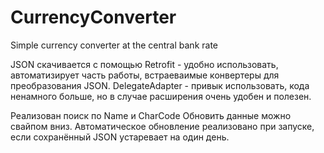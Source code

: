 # CurrencyConverter
Simple currency converter at the central bank rate

JSON скачивается с помощью Retrofit - удобно использовать, автоматизирует часть работы, встраеваимые конвертеры для преобразования JSON.
DelegateAdapter - привык использовать, кода ненамного больше, но в случае расширения очень удобен и полезен.

Реализован поиск по Name и CharCode
Обновить данные можно свайпом вниз.
Автоматическое обновление реализовано при запуске, если сохранённый JSON устаревает на один день.
